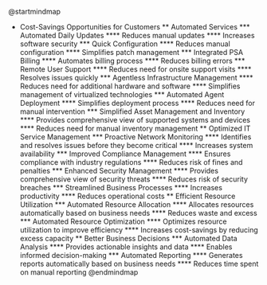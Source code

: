 @startmindmap
* Cost-Savings Opportunities for Customers
** Automated Services
*** Automated Daily Updates
**** Reduces manual updates
**** Increases software security
*** Quick Configuration
**** Reduces manual configuration
**** Simplifies patch management
*** Integrated PSA Billing
**** Automates billing process
**** Reduces billing errors
*** Remote User Support
**** Reduces need for onsite support visits
**** Resolves issues quickly
*** Agentless Infrastructure Management
**** Reduces need for additional hardware and software
**** Simplifies management of virtualized technologies
*** Automated Agent Deployment
**** Simplifies deployment process
**** Reduces need for manual intervention
*** Simplified Asset Management and Inventory
**** Provides comprehensive view of supported systems and devices
**** Reduces need for manual inventory management
** Optimized IT Service Management
*** Proactive Network Monitoring
**** Identifies and resolves issues before they become critical
**** Increases system availability
*** Improved Compliance Management
**** Ensures compliance with industry regulations
**** Reduces risk of fines and penalties
*** Enhanced Security Management
**** Provides comprehensive view of security threats
**** Reduces risk of security breaches
*** Streamlined Business Processes
**** Increases productivity
**** Reduces operational costs
** Efficient Resource Utilization
*** Automated Resource Allocation
**** Allocates resources automatically based on business needs
**** Reduces waste and excess
*** Automated Resource Optimization
**** Optimizes resource utilization to improve efficiency
**** Increases cost-savings by reducing excess capacity
** Better Business Decisions
*** Automated Data Analysis
**** Provides actionable insights and data
**** Enables informed decision-making
*** Automated Reporting
**** Generates reports automatically based on business needs
**** Reduces time spent on manual reporting
@endmindmap
